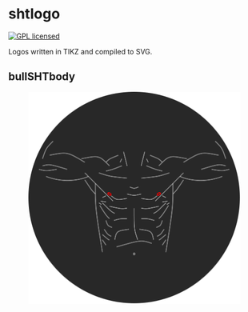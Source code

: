 # shtlogo

[![GPL licensed][license-badge]][license-url]

[license-badge]: https://img.shields.io/badge/license-GPL-blue.svg
[license-url]: ./LICENSE

Logos written in TIKZ and compiled to SVG.

## bullSHTbody

<figure>
  <img src="bullshtbody.svg" alt="bullSHTbody" />
</figure>
